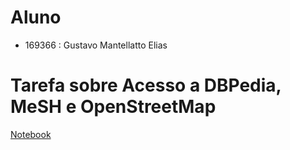 # Aluno
- 169366 : Gustavo Mantellatto Elias

# Tarefa sobre Acesso a DBPedia, MeSH e OpenStreetMap
[Notebook](https://github.com/gustavopir/MC536/blob/main/lab02/notebook/lab2-logic-model-dbpedia.ipynb)

